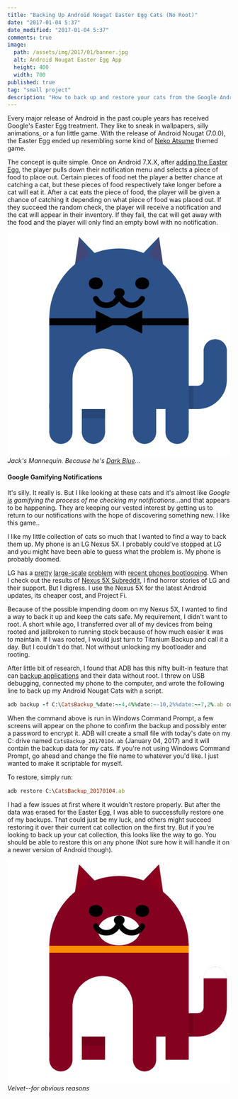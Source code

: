 ```yaml
---
title: "Backing Up Android Nougat Easter Egg Cats (No Root)"
date: "2017-01-04 5:37"
date_modified: "2017-01-04 5:37"
comments: true
image:
  path: /assets/img/2017/01/banner.jpg
  alt: Android Nougat Easter Egg App
  height: 400
  width: 700
published: true
tag: "small project"
description: "How to back up and restore your cats from the Google Android Nougat Neko Easter Egg without root using ADB."
---
```


Every major release of Android in the past couple years has received Google's Easter Egg treatment. They like to sneak in wallpapers, silly animations, or a fun little game. With the release of Android Nougat (7.0.0), the Easter Egg ended up resembling some kind of [Neko Atsume](https://en.wikipedia.org/wiki/Neko_Atsume) themed game.

The concept is quite simple. Once on Android 7.X.X, after [adding the Easter Egg](http://www.howtogeek.com/269207/how-to-enable-android-nougats-cat-collecting-easter-egg/), the player pulls down their notification menu and selects a piece of food to place out. Certain pieces of food net the player a better chance at catching a cat, but these pieces of food respectively take longer before a cat will eat it. After a cat eats the piece of food, the player will be given a chance of catching it depending on what piece of food was placed out. If they succeed the random check, the player will receive a notification and the cat will appear in their inventory. If they fail, the cat will get away with the food and the player will only find an empty bowl with no notification.

![Dark blue cat from Android Nougat Easter Egg](/assets/img/2017/01/bluecat.png)*Jack's Mannequin. Because he's [Dark Blue](https://www.youtube.com/watch?v=P5LjFkibA7w)...*

#### Google Gamifying Notifications

It's silly. It really is. But I like looking at these cats and it's almost like _Google <u>is</u> gamifying the process of me checking my notifications_...and that appears to be happening. They are keeping our vested interest by getting us to return to our notifications with the hope of discovering something new. I like this game..

 I like my little collection of cats so much that I wanted to find a way to back them up. My phone is an LG Nexus 5X. I probably could've stopped at LG and you might have been able to guess what the problem is. My phone is probably doomed.

LG has a [pretty](http://www.techtimes.com/articles/186940/20161125/lg-cant-fix-nexus-5x-bootloop-issue-so-its-offering-full-refunds.htm) [large-scale](http://www.trustedreviews.com/opinions/lg-g4-bootloop-problem-how-to-diagnose-and-fix) [problem](http://www.androidauthority.com/lg-v10-bootloop-problem-711334/) with  [recent phones bootlooping](http://www.androidauthority.com/lg-bootloop-whats-going-on-735474/). When I check out the results of [Nexus 5X Subreddit](https://www.reddit.com/r/nexus5x/), I find horror stories of LG and their support. But I digress. I use the Nexus 5X for the latest Android updates, its cheaper cost, and Project Fi.

Because of the possible impending doom on my Nexus 5X, I wanted to find a way to back it up and keep the cats safe. My requirement, I didn't want to root. A short while ago, I transferred over all of my devices from being rooted and jailbroken to running stock because of how much easier it was to maintain. If I was rooted, I would just turn to Titanium Backup and call it a day. But I couldn't do that. Not without unlocking my bootloader and rooting.

After little bit of research, I found that ADB has this nifty built-in feature that can [backup applications](https://wiki.gentoo.org/wiki/Android/adb) and their data without root.
I threw on USB debugging, connected my phone to the computer, and wrote the following line to back up my Android Nougat Cats with a script.

```ruby
adb backup -f C:\CatsBackup_%date:~-4,4%%date:~-10,2%%date:~-7,2%.ab com.android.egg -system
```

When the command above is run in Windows Command Prompt, a few screens will appear on the phone to confirm the backup and possibly enter a password to encrypt it. ADB will create a small file with today's date on my C: drive named `CatsBackup_20170104.ab` (January 04, 2017) and it will contain the backup data for my cats. If you're not using Windows Command Prompt, go ahead and change the file name to whatever you'd like. I just wanted to make it scriptable for myself.

To restore, simply run:

```ruby
adb restore C:\CatsBackup_20170104.ab
```

I had a few issues at first where it wouldn't restore properly. But after the data was erased for the Easter Egg, I was able to successfully restore one of my backups. That could just be my luck, and others might succeed restoring it over their current cat collection on the first try. But if you're looking to back up your cat collection, this looks like the way to go. You should be able to restore this on any phone (Not sure how it will handle it on a newer version of Android though).

![Dark red cat from Android Nougat Easter Egg](/assets/img/2017/01/velvetcat.png)*Velvet--for obvious reasons*
